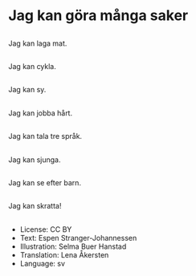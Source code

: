 # Jag kan göra många saker

##
Jag kan laga mat.

##
Jag kan cykla.

##
Jag kan sy.

##
Jag kan jobba hårt.

##
Jag kan tala tre språk.

##
Jag kan sjunga.

##
Jag kan se efter barn.

##
Jag kan skratta!

##
* License: CC BY
* Text: Espen Stranger-Johannessen
* Illustration: Selma Buer Hanstad
* Translation: Lena Åkersten
* Language: sv
